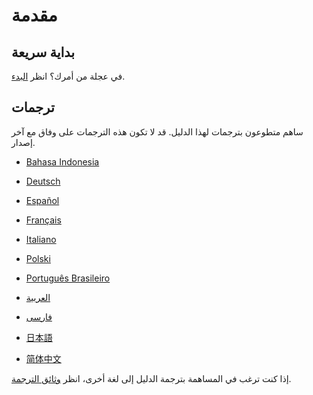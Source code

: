 # مقدمة

## بداية سريعة

في عجلة من أمرك؟ انظر [البدء](getting-started.md).

## ترجمات

ساهم متطوعون بترجمات لهذا الدليل. قد لا تكون هذه الترجمات على وفاق مع آخر إصدار.

- [Bahasa Indonesia](https://apps.ankiweb.net/docs/manual.id.html)

- [Deutsch](http://www.dennisproksch.de/anki)

- [Español](https://apps.ankiweb.net/docs/manual.es.html)

- [Français](https://apps.ankiweb.net/docs/manual.fr.html)

- [Italiano](https://web.archive.org/web/20160423223801/http://192.167.9.6/Anki_ITA/Manual_ITA.htm)

- [Polski](https://apps.ankiweb.net/docs/manual.pl.html)

- [Português Brasileiro](https://mizerablebr.github.io/anki-manual/)

- [العربية](https://anh25.github.io/anki-manual/)

- [فارسى](http://ankidroid.ir/anki.pdf)

- [日本語](http://wikiwiki.jp/rage2050/?FrontPage)

- [简体中文](http://www.ankichina.net/manual/anki/)

إذا كنت ترغب في المساهمة بترجمة الدليل إلى لغة أخرى، انظر [وثائق الترجمة](https://translating.ankiweb.net/#/anki/manual).
